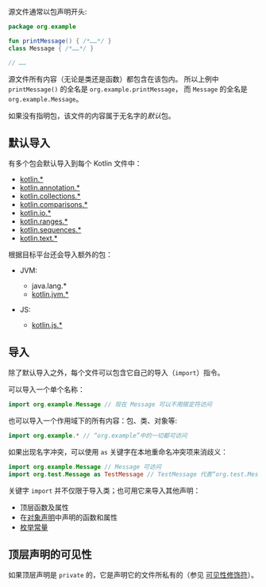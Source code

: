 [//]: # (title: 包与导入)

源文件通常以包声明开头:

```kotlin
package org.example

fun printMessage() { /*……*/ }
class Message { /*……*/ }

// ……
```

源文件所有内容（无论是类还是函数）都包含在该包内。
所以上例中 `printMessage()` 的全名是 `org.example.printMessage`，
而 `Message` 的全名是 `org.example.Message`。

如果没有指明包，该文件的内容属于无名字的*默认*包。

## 默认导入

有多个包会默认导入到每个 Kotlin 文件中：

- [kotlin.*](https://kotlinlang.org/api/latest/jvm/stdlib/kotlin/index.html)
- [kotlin.annotation.*](https://kotlinlang.org/api/latest/jvm/stdlib/kotlin.annotation/index.html)
- [kotlin.collections.*](https://kotlinlang.org/api/latest/jvm/stdlib/kotlin.collections/index.html)
- [kotlin.comparisons.*](https://kotlinlang.org/api/latest/jvm/stdlib/kotlin.comparisons/index.html)
- [kotlin.io.*](https://kotlinlang.org/api/latest/jvm/stdlib/kotlin.io/index.html)
- [kotlin.ranges.*](https://kotlinlang.org/api/latest/jvm/stdlib/kotlin.ranges/index.html)
- [kotlin.sequences.*](https://kotlinlang.org/api/latest/jvm/stdlib/kotlin.sequences/index.html)
- [kotlin.text.*](https://kotlinlang.org/api/latest/jvm/stdlib/kotlin.text/index.html)

根据目标平台还会导入额外的包：

- JVM:
  - java.lang.*
  - [kotlin.jvm.*](https://kotlinlang.org/api/latest/jvm/stdlib/kotlin.jvm/index.html)

- JS:    
  - [kotlin.js.*](https://kotlinlang.org/api/latest/jvm/stdlib/kotlin.js/index.html)

## 导入

除了默认导入之外，每个文件可以包含它自己的导入（`import`）指令。

可以导入一个单个名称：

```kotlin
import org.example.Message // 现在 Message 可以不用限定符访问
```

也可以导入一个作用域下的所有内容：包、类、对象等:

```kotlin
import org.example.* // “org.example”中的一切都可访问
```

如果出现名字冲突，可以使用 `as` 关键字在本地重命名冲突项来消歧义：

```kotlin
import org.example.Message // Message 可访问
import org.test.Message as TestMessage // TestMessage 代表“org.test.Message”
```

关键字 `import` 并不仅限于导入类；也可用它来导入其他声明：

  * 顶层函数及属性
  * 在[对象声明](object-declarations.md#object-declarations-overview)中声明的函数和属性
  * [枚举常量](enum-classes.md)

## 顶层声明的可见性

如果顶层声明是 `private` 的，它是声明它的文件所私有的（参见 [可见性修饰符](visibility-modifiers.md)）。
